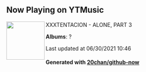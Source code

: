 ## Now Playing on YTMusic

[<img align="left" width="100" src="https://lh3.googleusercontent.com/7WuCPt_wzSaUJ8aNSmY4tzjMnx9Yyc-GFdD67nrgk4IUzdTz0B80JP9aoHP0_a-Xo0rx9PtxBKx7Xay9">](https://music.youtube.com/watch?v=Jc4bGjOJ7oo)

XXXTENTACION - ALONE, PART 3

**Albums**: ?

Last updated at 06/30/2021 10:46

#### Generated with [20chan/github-now](https://github.com/20chan/github-now)

